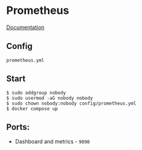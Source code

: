 # Prometheus

[Documentation](https://prometheus.io/docs/introduction/overview/)

## Config

`prometheus.yml`

## Start

```console
$ sudo addgroup nobody
$ sudo usermod -aG nobody nobody
$ sudo chown nobody:nobody config/prometheus.yml
$ docker compose up
```

## Ports:

- Dashboard and metrics - `9090`
